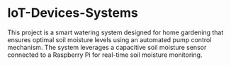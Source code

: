 # IoT-Devices-Systems
This project is a smart watering system designed for home gardening that ensures optimal soil moisture levels using an automated pump control mechanism. The system leverages a capacitive soil moisture sensor connected to a Raspberry Pi for real-time soil moisture monitoring.
